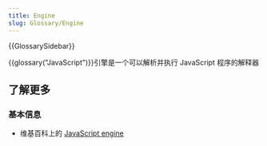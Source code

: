 ```yaml
---
title: Engine
slug: Glossary/Engine
---
```


{{GlossarySidebar}}

{{glossary("JavaScript")}}引擎是一个可以解析并执行 JavaScript 程序的解释器

## 了解更多

### 基本信息

- 维基百科上的 [JavaScript engine](https://zh.wikipedia.org/wiki/JavaScript_engine)
